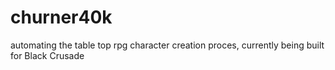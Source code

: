 # churner40k
automating the table top rpg character creation proces, currently being built for Black Crusade
